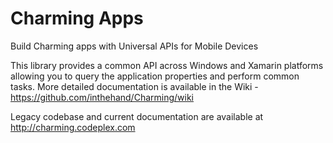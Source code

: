 # Charming Apps
Build Charming apps with Universal APIs for Mobile Devices

This library provides a common API across Windows and Xamarin platforms allowing you to query the application properties and perform common tasks. More detailed documentation is available in the Wiki - https://github.com/inthehand/Charming/wiki

Legacy codebase and current documentation are available at http://charming.codeplex.com

